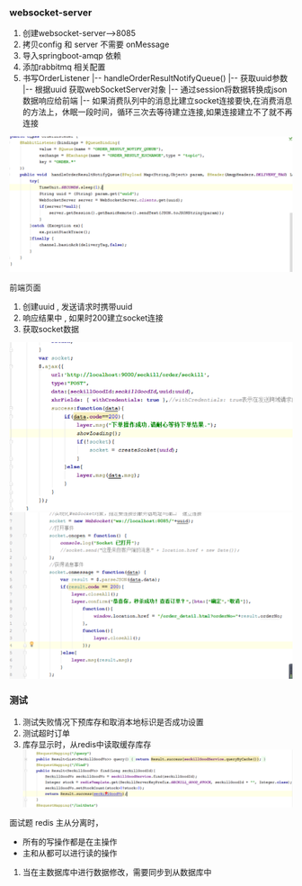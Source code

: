 
### websocket-server
1. 创建websocket-server-->8085
2. 拷贝config 和 server 不需要 onMessage
3. 导入springboot-amqp 依赖
4. 添加rabbitmq 相关配置
5. 书写OrderListener
    |-- handleOrderResultNotifyQueue()
      |-- 获取uuid参数
      |-- 根据uuid 获取webSocketServer对象
      |-- 通过session将数据转换成json数据响应给前端
      |-- 如果消费队列中的消息比建立socket连接要快,在消费消息的方法上，休眠一段时间，循环三次去等待建立连接,如果连接建立不了就不再连接

![](assets/02_websocket搭建-e0289987.png)

前端页面
1. 创建uuid , 发送请求时携带uuid
2. 响应结果中 , 如果时200建立socket连接
3. 获取socket数据

![](assets/02_websocket搭建-2c02f069.png)
![](assets/02_websocket搭建-ba8ec6a3.png)

### 测试
1. 测试失败情况下预库存和取消本地标识是否成功设置
2. 测试超时订单
3. 库存显示时，从redis中读取缓存库存
![](assets/02_websocket搭建-d476f719.png)

面试题
redis 主从分离时，
* 所有的写操作都是在主操作
* 主和从都可以进行读的操作
1. 当在主数据库中进行数据修改，需要同步到从数据库中
